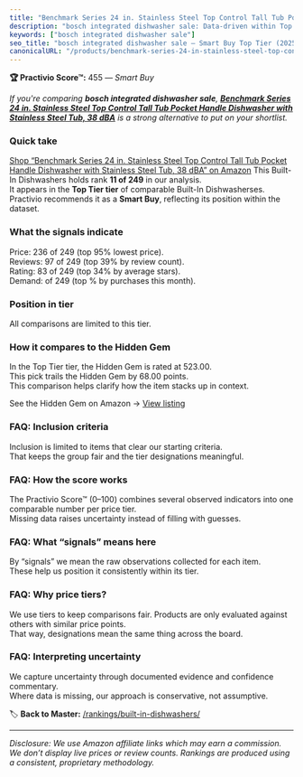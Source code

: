 ```yaml
---
title: "Benchmark Series 24 in. Stainless Steel Top Control Tall Tub Pocket Handle Dishwasher with Stainless Steel Tub, 38 dBA"
description: "bosch integrated dishwasher sale: Data-driven within Top Tier ranking using the Practivio Score™. Positioned by quality, value, demand, findability, momentum."
keywords: ["bosch integrated dishwasher sale"]
seo_title: "bosch integrated dishwasher sale — Smart Buy Top Tier (2025)"
canonicalURL: "/products/benchmark-series-24-in-stainless-steel-top-control-tall-tub-pocket-handle-dishwasher-with-stainless-steel-tub-38-dba-B0D8K28DTD/"
---
```


**🏆 Practivio Score™:** 455 — _Smart Buy_


*If you're comparing **bosch integrated dishwasher sale**, **[Benchmark Series 24 in. Stainless Steel Top Control Tall Tub Pocket Handle Dishwasher with Stainless Steel Tub, 38 dBA](https://www.amazon.com/dp/B0D8K28DTD?tag=practivio-20)** is a strong alternative to put on your shortlist.*
### Quick take
[Shop “Benchmark Series 24 in. Stainless Steel Top Control Tall Tub Pocket Handle Dishwasher with Stainless Steel Tub, 38 dBA” on Amazon](https://www.amazon.com/dp/B0D8K28DTD?tag=practivio-20)
This Built-In Dishwashers holds rank **11 of 249** in our analysis.  
It appears in the **Top Tier tier** of comparable Built-In Dishwasherses.  
Practivio recommends it as a **Smart Buy**, reflecting its position within the dataset.

### What the signals indicate
Price: 236 of 249 (top 95% lowest price).  
Reviews: 97 of 249 (top 39% by review count).  
Rating: 83 of 249 (top 34% by average stars).  
Demand:  of 249 (top % by purchases this month).

### Position in tier
All comparisons are limited to this tier.

### How it compares to the Hidden Gem
In the Top Tier tier, the Hidden Gem is rated at 523.00.  
This pick trails the Hidden Gem by 68.00 points.  
This comparison helps clarify how the item stacks up in context.  

See the Hidden Gem on Amazon → [View listing](https://www.amazon.com/dp/B07DM73CX5?tag=practivio-20)

### FAQ: Inclusion criteria
Inclusion is limited to items that clear our starting criteria.  
That keeps the group fair and the tier designations meaningful.

### FAQ: How the score works
The Practivio Score™ (0–100) combines several observed indicators into one comparable number per price tier.  
Missing data raises uncertainty instead of filling with guesses.

### FAQ: What “signals” means here
By “signals” we mean the raw observations collected for each item.  
These help us position it consistently within its tier.

### FAQ: Why price tiers?
We use tiers to keep comparisons fair. Products are only evaluated against others with similar price points.  
That way, designations mean the same thing across the board.

### FAQ: Interpreting uncertainty
We capture uncertainty through documented evidence and confidence commentary.  
Where data is missing, our approach is conservative, not assumptive.


🏷️ **Back to Master:** [/rankings/built-in-dishwashers/](/rankings/built-in-dishwashers/)

---
_Disclosure: We use Amazon affiliate links which may earn a commission. We don’t display live prices or review counts. Rankings are produced using a consistent, proprietary methodology._
